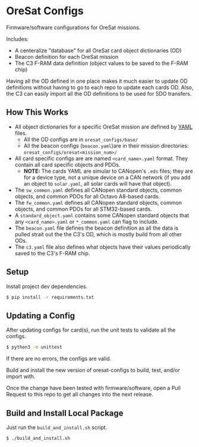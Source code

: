 # OreSat Configs

Firmware/software configurations for OreSat missions.

Includes:

- A centeralize "database" for all OreSat card object dictionaries (OD)
- Beacon definition for each OreSat mission
- The C3 F-RAM data definition (object values to be saved to the F-RAM chip)

Having all the OD defined in one place makes it much easier to update
OD definitions without having to go to each repo to update each cards OD.
Also, the C3 can easily import all the OD definitions to be used for SDO
transfers.

## How This Works

- All object dictionaries for a specific OreSat mission are defined by [YAML]
  files.
  - All the OD configs are in `oresat_configs/base/`
  - All the beacon configs (`beacon.yaml`)are in their mission directories: 
    `oresat_configs/oresat<mission_num>/`
- All card specific configs are are named `<card_name>.yaml` format.
  They contain all card specific objects and PDOs.
  - **NOTE:** The cards YAML are simular to CANopen's `.eds` files; they are
    for a device type, not a unique device on a CAN network (if you add an
    object to `solar.yaml`, all solar cards will have that object).
- The `sw_common.yaml` defines all CANopen standard objects, common objects,
  and common PDOs for all Octavo A8-based cards.
- The `fw_common.yaml` defines all CANopen standard objects, common objects,
  and common PDOs for all STM32-based cards.
- A `standard_object.yaml` contains some CANopen standard objects that any
  `<card_name>.yaml` or `*_common.yaml` can flag to include.
- The `beacon.yaml` file defines the beacon definition as all the data is
  pulled strait out the the C3's OD, which is mostly build from all other ODs.
- The `c3.yaml` file also defines what objects have their values periodically
  saved to the C3's F-RAM chip.

## Setup

Install project dev dependencies.

```bash
$ pip install -r requirements.txt
```

## Updating a Config

After updating configs for card(s), run the unit tests to validate all the
configs.

```bash
$ python3 -m unittest
```

If there are no errors, the configs are valid.

Build and install the new version of oresat-configs to build, test, and/or
import with.

Once the change have been tested with firmware/software, open a Pull
Request to this repo to get all changes into the next release.

## Build and Install Local Package

Just run the `build_and_install.sh` script.

```bash
$ ./build_and_install.sh
```

[YAML]: https://en.wikipedia.org/wiki/YAML
